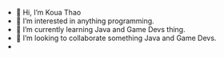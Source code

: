 - 👋 Hi, I’m Koua Thao
- 👀 I’m interested in anything programming.
- 🌱 I’m currently learning Java and Game Devs thing.
- 💞️ I’m looking to collaborate something Java and Game Devs.
- 

<!---
kthao91/kthao91 is a ✨ special ✨ repository because its `README.md` (this file) appears on your GitHub profile.
You can click the Preview link to take a look at your changes.
--->
